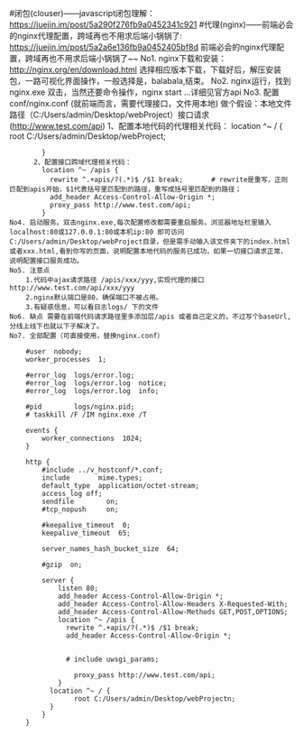 #闭包(clouser)——javascript闭包理解：
    https://juejin.im/post/5a290f276fb9a0452341c921
#代理(nginx)——前端必会的nginx代理配置，跨域再也不用求后端小锅锅了:
    https://juejin.im/post/5a2a6e136fb9a0452405bf8d
    前端必会的nginx代理配置，跨域再也不用求后端小锅锅了~~
    No1. nginx下载和安装：http://nginx.org/en/download.html 选择相应版本下载，下载好后，解压安装包，一路可视化界面操作，一般选择是，balabala,结束。
    No2. nginx运行，找到nginx.exe 双击，当然还要命令操作，nginx start ...详细见官方api
    No3. 配置 conf/nginx.conf (就前端而言，需要代理接口，文件用本地)
          做个假设：本地文件路径（C:/Users/admin/Desktop/webProject）接口请求(http://www.test.com/api)
          1、配置本地代码的代理相关代码：
            location ^~ / {
              root C:/Users/admin/Desktop/webProject;

            }
          2、配置接口跨域代理相关代码：
            location ^~ /apis {
              rewrite ^.+apis/?(.*)$ /$1 break;       # rewrite是重写，正则匹配到apis开始，$1代表括号里匹配到的路径，重写成括号里匹配到的路径；
              add_header Access-Control-Allow-Origin *;
              proxy_pass http://www.test.com/api;
            }
    No4. 启动服务。双击nginx.exe,每次配置修改都需要重启服务。浏览器地址栏里输入localhost:80或127.0.0.1:80或本机ip:80 即可访问C:/Users/admin/Desktop/webProject目录，但是需手动输入该文件夹下的index.html或者xxx.html,看到你写的页面，说明配置本地代码的服务已成功，如果一切接口请求正常，说明配置接口服务成功。
    No5. 注意点
        1.代码中ajax请求路径 /apis/xxx/yyy,实现代理的接口http://www.test.com/api/xxx/yyy
        2.nginx默认端口是80，确保端口不被占用。
        3.有疑惑信息，可以看日志logs/ 下的文件
    No6. 缺点 需要在前端代码请求路径里多添加层/apis 或者自己定义的，不过写个baseUrl,分线上线下也就以下子解决了。
    No7. 全部配置（可直接使用，替换nginx.conf）

        #user  nobody;
        worker_processes  1;

        #error_log  logs/error.log;
        #error_log  logs/error.log  notice;
        #error_log  logs/error.log  info;

        #pid        logs/nginx.pid;
        # taskkill /F /IM nginx.exe /T

        events {
            worker_connections  1024;
        }

        http {
            #include ../v_hostconf/*.conf;
            include       mime.types;
            default_type  application/octet-stream;
            access_log off;
            sendfile        on;
            #tcp_nopush     on;

            #keepalive_timeout  0;
            keepalive_timeout  65;

            server_names_hash_bucket_size  64;

            #gzip  on;
            
            server {
                listen 80;
                add_header Access-Control-Allow-Origin *;
                add_header Access-Control-Allow-Headers X-Requested-With;
                add_header Access-Control-Allow-Methods GET,POST,OPTIONS;
                location ^~ /apis {
                  rewrite ^.+apis/?(.*)$ /$1 break;
                  add_header Access-Control-Allow-Origin *;

            
                  # include uwsgi_params;

                    proxy_pass http://www.test.com/api;
                }
              location ^~ / {
                    root C:/Users/admin/Desktop/webProjectn;
              }	
            }
        }
     
